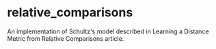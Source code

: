 # relative_comparisons
An implementation of Schultz's model described in Learning a Distance Metric from Relative Comparisons article.
